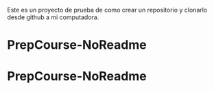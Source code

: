 Este es un proyecto de prueba de como crear un repositorio y clonarlo desde github a mi computadora.
# PrepCourse-NoReadme
# PrepCourse-NoReadme
